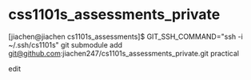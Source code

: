 # css1101s_assessments_private

[jiachen@jiachen cs1101s_assessments]$ GIT_SSH_COMMAND="ssh -i ~/.ssh/cs1101s" git submodule add git@github.com:jiachen247/cs1101s_assessments_private.git practical

edit
